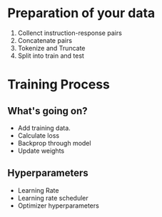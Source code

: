 # Preparation of your data
1. Collenct instruction-response pairs
2. Concatenate pairs
3. Tokenize and Truncate
4. Split into train and test

# Training Process
## What's going on?
- Add training data.
- Calculate loss
- Backprop through model
- Update weights
  
## Hyperparameters
- Learning Rate
- Learning rate scheduler
- Optimizer hyperparameters
